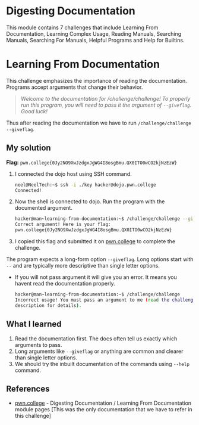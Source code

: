 # Digesting Documentation
This module contains 7 challenges that include Learning From Documentation, Learning Complex Usage, Reading Manuals, Searching Manuals, Searching For Manuals, Helpful Programs and Help for Builtins.

# Learning From Documentation
This challenge emphasizes the importance of reading the documentation. Programs accept arguments that change their behavior.

> _Welcome to the documentation for /challenge/challenge! To properly run this program, you will need to pass it the argument of `--giveflag`. Good luck!_

Thus after reading the documentation we have to run `/challenge/challenge --giveflag`.

## My solution
**Flag:** `pwn.college{0Jy2NO9XwJzdgxJgWG4I8osgBmu.QX0ITO0wCO2kjNzEzW}`

1. I connected the dojo host using SSH command.
    ```bash
    neel@NeelTech:~$ ssh -i ./key hacker@dojo.pwn.college
    Connected!
    ```
2. Now the shell is connected to dojo. Run the program with the documented argument.
    ```bash 
    hacker@man~learning-from-documentation:~$ /challenge/challenge --giveflag
    Correct argument! Here is your flag:
    pwn.college{0Jy2NO9XwJzdgxJgWG4I8osgBmu.QX0ITO0wCO2kjNzEzW}
    ```
3. I copied this flag and submitted it on [pwn.college](https://pwn.college/linux-luminarium/man/) to complete the challenge.

The program expects a long-form option `--giveflag`. Long options start with `--` and are typically more descriptive than single letter options.

- If you will not pass argument it will give you an error. It means you havent read the documentation properly.
    ```bash
    hacker@man~learning-from-documentation:~$ /challenge/challenge
    Incorrect usage! You must pass an argument to me (read the challenge
    description for details).
    ```

## What I learned
1. Read the documentation first. The docs often tell us exactly which arguments to pass.
2. Long arguments like `--giveflag` or anything are common and clearer than single letter options.
3. We should try the inbuilt documentation of the commands using `--help` command.

## References 
- [pwn.college](https://pwn.college/linux-luminarium/man/) - Digesting Documentation / Learning From Documentation module pages [This was the only documentation that we have to refer in this challenge]